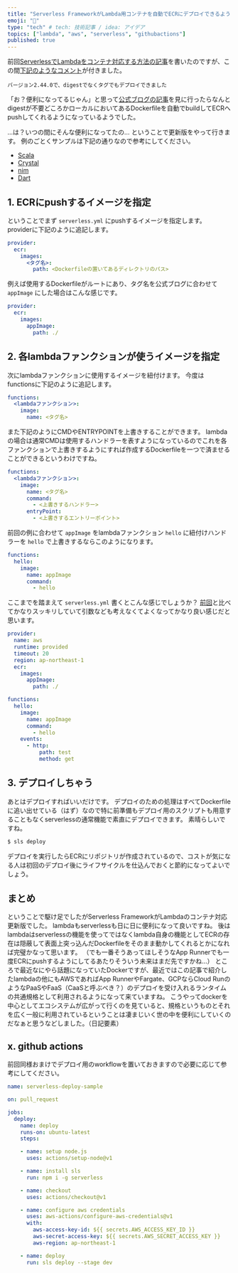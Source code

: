 ```yaml
---
title: "Serverless FrameworkがLambda用コンテナを自動でECRにデプロイできるようになってた件"
emoji: "🤖"
type: "tech" # tech: 技術記事 / idea: アイデア
topics: ["lambda", "aws", "serverless", "githubactions"]
published: true
---
```


前回[ServerlessでLambdaをコンテナ対応する方法の記事](https://zenn.dev/qazx7412/articles/fddbdd5bd6379e4587a3)を書いたのですが、この間[下記のようなコメント](https://zenn.dev/qazx7412/articles/fddbdd5bd6379e4587a3#comment-c4404badaa02eb)が付きました。

```
バージョン2.44.0で、digestでなくタグでもデプロイできました
```

「お？便利になってるじゃん」と思って[公式ブログの記事](https://www.serverless.com/blog/container-support-for-lambda)を見に行ったらなんとdigestが不要どころかローカルにおいてあるDockerfileを自動でbuildしてECRへpushしてくれるようになっているようでした。

…は？いつの間にそんな便利になってたの…
ということで更新版をやって行きます。
例のごとくサンプルは下記の通りなので参考にしてください。
  - [Scala](https://github.com/limit7412/lambda-scala-sls)
  - [Crystal](https://github.com/limit7412/lambda-crystal-sls)
  - [nim](https://github.com/limit7412/lambda-nim-sls)
  - [Dart](https://github.com/limit7412/lambda_dart_sls)


## 1. ECRにpushするイメージを指定
ということでまず `serverless.yml` にpushするイメージを指定します。
providerに下記のように追記します。

```yaml
provider:
  ecr:
    images:
      <タグ名>:
        path: <Dockerfileの置いてあるディレクトリのパス>
```

例えば使用するDockerfileがルートにあり、タグ名を公式ブログに合わせて `appImage` にした場合はこんな感じです。

```yaml
provider:
  ecr:
    images:
      appImage:
        path: ./
```

## 2. 各lambdaファンクションが使うイメージを指定
次にlambdaファンクションに使用するイメージを紐付けます。
今度はfunctionsに下記のように追記します。

```yaml
functions:
  <lambdaファンクション>:
    image:
      name: <タグ名>
```

また下記のようにCMDやENTRYPOINTを上書きすることができます。
lambdaの場合は通常CMDは使用するハンドラーを表すようになっているのでこれを各ファンクションで上書きするようにすれば作成するDockerfileを一つで済ませることができるというわけですね。

```yaml
functions:
  <lambdaファンクション>:
    image:
      name: <タグ名>
      command:
        - <上書きするハンドラー>
      entryPoint:
        - <上書きするエントリーポイント>
```

前回の例に合わせて `appImage` をlambdaファンクション `hello` に紐付けハンドラーを `hello` で上書きするならこのようになります。

```yaml
functions:
  hello:
    image:
      name: appImage
      command:
        - hello
```

ここまでを踏まえて `serverless.yml` 書くとこんな感じでしょうか？
[前回](https://zenn.dev/qazx7412/articles/fddbdd5bd6379e4587a3)と比べてかなりスッキリしていて引数なども考えなくてよくなってかなり良い感じだと思います。

```yaml
provider:
  name: aws
  runtime: provided
  timeout: 20
  region: ap-northeast-1
  ecr:
    images:
      appImage:
        path: ./

functions:
  hello:
    image:
      name: appImage
      command:
        - hello
    events:
      - http:
          path: test
          method: get
```

## 3. デプロイしちゃう
あとはデプロイすればいいだけです。
デプロイのための処理はすべてDockerfileに追い出せている（はず）なので特に前準備もデプロイ用のスクリプトも用意することもなくserverlessの通常機能で素直にデプロイできます。
素晴らしいですね。

```sh
$ sls deploy
```

デプロイを実行したらECRにリポジトリが作成されているので、コストが気になる人は初回のデプロイ後にライフサイクルを仕込んでおくと節約になってよいでしょう。

## まとめ
ということで駆け足でしたがServerless FrameworkがLambdaのコンテナ対応更新版でした。
lambdaもserverlessも日に日に便利になって良いですね。
後はlambdaはserverlessの機能を使ってではなくlambda自身の機能としてECRの存在は隠蔽して表面上突っ込んだDockerfileをそのまま動かしてくれるとかになれば完璧かなって思います。
（でも一番そうあってほしそうなApp Runnerでも一度ECRにpushするようにしてるあたりそういう未来はまだ先ですかね…）
ところで最近なにやら話題になっていたDockerですが、最近ではこの記事で紹介したlambdaの他にもAWSであればApp RunnerやFargate、GCPならCloud RunのようなPaaSやFaaS（CaaSと呼ぶべき？）のデプロイを受け入れるランタイムの共通規格として利用されるようになって来ていますね。
こうやってdockerを中心としてエコシステムが広がって行くのを見ていると、規格というものとそれを広く一般に利用されているということは凄まじいく世の中を便利にしていくのだなぁと思うなどしました。（日記要素）

## x. github actions
前回同様おまけでデプロイ用のworkflowを置いておきますので必要に応じて参考にしてください。

```yaml
name: serverless-deploy-sample

on: pull_request

jobs:
  deploy:
    name: deploy
    runs-on: ubuntu-latest
    steps:

    - name: setup node.js
      uses: actions/setup-node@v1

    - name: install sls
      run: npm i -g serverless

    - name: checkout
      uses: actions/checkout@v1

    - name: configure aws credentials
      uses: aws-actions/configure-aws-credentials@v1
      with:
        aws-access-key-id: ${{ secrets.AWS_ACCESS_KEY_ID }}
        aws-secret-access-key: ${{ secrets.AWS_SECRET_ACCESS_KEY }}
        aws-region: ap-northeast-1

    - name: deploy
      run: sls deploy --stage dev
```
